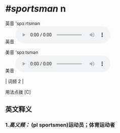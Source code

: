 # ***\#sportsman*** n
英音 'spɔːrtsmən  
英音
<audio src="./media/sportsman-B.aac" controls="controls"></audio>

美音 'spɔːtsmən  
美音
<audio src="./media/sportsman.aac" controls="controls"></audio>



| 词频 2 |  

用法点拨  [C]

英文释义
---
### 1.*高义频：* **(pl sportsmen)运动员；体育运动者**  



